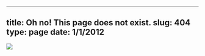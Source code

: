 -----
title: Oh no! This page does not exist.
slug: 404
type: page
date: 1/1/2012
-----

<div class="vinette">
	<img src="http://lh3.googleusercontent.com/-xFjQ_zdGiAc/TnpCIak_euI/AAAAAAAACyQ/9Sl6QMLSlA4/jane-burton-domestic-kitten-felis-catus-next-to-bunny-domestic-rabbit.jpg" />
</div>